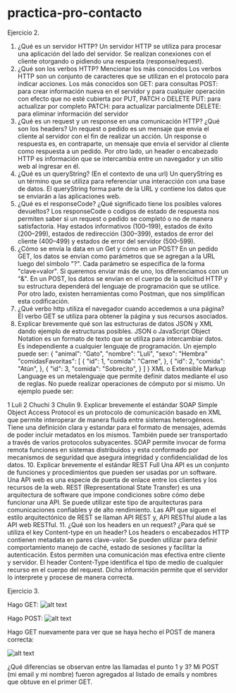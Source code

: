 # practica-pro-contacto


Ejercicio 2. 
1. ¿Qué es un servidor HTTP?
Un servidor HTTP se utiliza para procesar una aplicación del lado del servidor. Se realizan conexiones con el cliente otorgando o pidiendo una respuesta (response/request).
2. ¿Qué son los verbos HTTP? Mencionar los más conocidos
Los verbos HTTP son un conjunto de caracteres que se utilizan en el protocolo para indicar acciones. Los más conocidos son
GET: para consultas
POST: para crear información nueva en el servidor y para cualquier operación con efecto que no esté cubierta por PUT, PATCH o DELETE
PUT: para actualizar por completo
PATCH: para actualizar parcialmente
DELETE: para eliminar información del servidor
3. ¿Qué es un request y un response en una comunicación HTTP? ¿Qué son los headers?
Un request o pedido es un mensaje que envia el cliente al servidor con el fin de realizar un acción. Un response o respuesta es, en contraparte, un mensaje que envia el servidor al cliente como respuesta a un pedido. Por otro lado, un header o encabezado HTTP es información que se intercambia entre un navegador y un sitio web al ingresar en él. 
4. ¿Qué es un queryString? (En el contexto de una url)
Un queryString es un término que se utiliza para referenciar una interacción con una base de datos. El queryString forma parte de la URL y contiene los datos que se enviarán a las aplicaciones web.
5. ¿Qué es el responseCode? ¿Qué significado tiene los posibles valores devueltos?
Los responseCode o codigos de estado de respuesta nos permiten saber si un request o pedido se completó o no de manera satisfactoria.
Hay estados informativos (100–199), estados de éxito (200–299), estados de redirección (300–399), estados de error del cliente (400–499) y estados de error del servidor (500–599).
6. ¿Cómo se envía la data en un Get y cómo en un POST?
En un pedido GET, los datos se envían como parámetros que se agregan a la URL luego del símbolo "?". Cada parámetro se especifica de la forma "clave=valor". Si queremos enviar más de uno, los diferenciamos con un "&".
En un POST, los datos se envían en el cuerpo de la solicitud HTTP y su estructura dependerá del lenguaje de programación que se utilice. Por otro lado, existen herramientas como Postman, que nos simplifican esta codificación.
7. ¿Qué verbo http utiliza el navegador cuando accedemos a una página?
El verbo GET se utiliza para obtener la página y sus recursos asociados.
8. Explicar brevemente qué son las estructuras de datos JSON y XML dando ejemplo de estructuras posibles.
JSON o JavaScript Object Notation es un formato de texto que se utiliza para intercambiar datos. Es independiente a cualquier lenguaje de programación.
Un ejemplo puede ser:
{
  "animal": "Gato",
  "nombre": "Luli",
  "sexo": "Hembra"
  "comidasFavoritas":  [
    {
      "id": 1,
      "comida": "Carne",
    },
    {
      "id": 2,
      "comida": "Atún",
    },
    {
      "id": 3,
      "comida": "Sobrecito",
    }
  ]
}
XML o Extensible Markup Language es un metalenguaje que permite definir datos mediante el uso de reglas. No puede realizar operaciones de cómputo por si mismo.
Un ejemplo puede ser:
<michis>
  <michi>
    <id>1</id>
    <nombre>Luli</nombre>
  </michi>
  <michi>
    <id>2</id>
    <nombre>Chuchi</nombre>
  </michi>
  <michi>
    <id>3</id>
    <nombre>Chulin</nombre>
  </michi>
</michis>
9. Explicar brevemente el estándar SOAP
Simple Object Access Protocol es un protocolo de comunicación basado en XML que permite interoperar de manera fluida entre sistemas heterogéneos. Tiene una definición clara y estandar para el formato de mensajes, además de poder incluir metadatos en los mismos. También puede ser transportado a través de varios protocolos subyacentes. SOAP permite invocar de forma remota funciones en sistemas distribuidos y esta conformado por mecanismos de seguridad que asegura integridad y confidencialidad de los datos.
10. Explicar brevemente el estándar REST Full
Una API es un conjunto de funciones y procedimientos que pueden ser usadas por un software. Una API web es una especie de puerta de enlace entre los clientes y los recursos de la web. REST (Representational State Transfer) es una arquitectura de software que impone condiciones sobre cómo debe funcionar una API. Se puede utilizar este tipo de arquitecturas para comunicaciones confiables y de alto rendimiento. Las API que siguen el estilo arquitectónico de REST se llaman API REST y, API RESTful alude a las API web RESTful.
11. ¿Qué son los headers en un request? ¿Para qué se utiliza el key Content-type en un header?
Los headers o encabezados HTTP contienen metadata en pares clave-valor. Se pueden utilizar para definir comportamiento manejo de caché, estado de sesiones y facilitar la autenticación. Estos permiten una comunicación mas efectiva entre cliente y servidor. El header Content-Type identifica el tipo de medio de cualquier recurso en el cuerpo del request. Dicha información permite que el servidor lo interprete y procese de manera correcta.

Ejercicio 3.

Hago GET: 
![alt text](https://i.postimg.cc/bvMYSpQn/pro-con.png)

Hago POST: 
![alt text](https://i.postimg.cc/Gh9MqRYt/pro-con2.png)

Hago GET nuevamente para ver que se haya hecho el POST de manera correcta: 

![alt text](https://i.postimg.cc/dtX5ffmB/pro-con3.png)

¿Qué diferencias se observan entre las llamadas el punto 1 y 3?
Mi POST (mi email y mi nombre) fueron agregados al listado de emails y nombres que obtuve en el primer GET.











